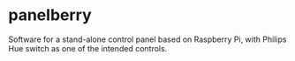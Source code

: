 # panelberry
Software for a stand-alone control panel based on Raspberry Pi, with Philips Hue switch as one of the intended controls.
